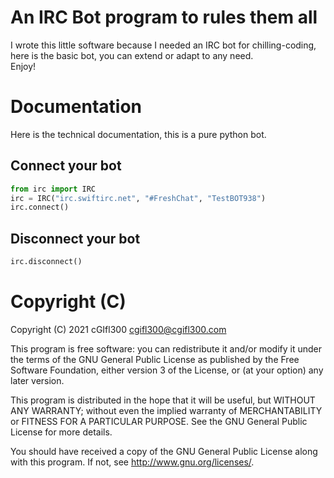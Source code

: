 # An IRC Bot program to rules them all  
 I wrote this little software because I needed an IRC bot for chilling-coding,
 here is the basic bot, you can extend or adapt to any need.  
 Enjoy!

# Documentation  
Here is the technical documentation, this is a pure python bot.  
## Connect your bot  
```python
from irc import IRC
irc = IRC("irc.swiftirc.net", "#FreshChat", "TestBOT938")
irc.connect()
```  
## Disconnect your bot
```python
irc.disconnect()
```  

# Copyright (C)

Copyright (C) 2021  cGIfl300 <cgifl300@cgifl300.com>

This program is free software: you can redistribute it and/or modify
it under the terms of the GNU General Public License as published by
the Free Software Foundation, either version 3 of the License, or
(at your option) any later version.

This program is distributed in the hope that it will be useful,
but WITHOUT ANY WARRANTY; without even the implied warranty of
MERCHANTABILITY or FITNESS FOR A PARTICULAR PURPOSE.  See the
GNU General Public License for more details.

You should have received a copy of the GNU General Public License
along with this program.  If not, see <http://www.gnu.org/licenses/>.